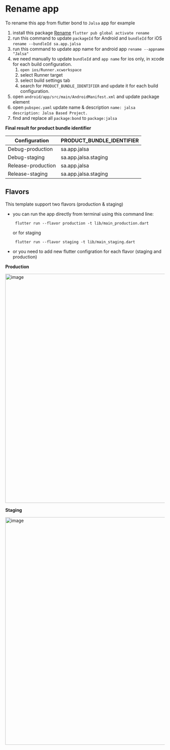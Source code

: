 




# Rename app

To rename this app from flutter bond to `Jalsa` app for example

 1. install this package  [Rename](https://pub.dev/packages/rename)
   `flutter pub global activate rename`
 2. run this command to update `packageId` for  Android and `bundleId` for iOS
   `rename --bundleId sa.app.jalsa`
 3. run this command to update app name for android app
   `rename --appname "Jalsa"`
 4.  we need manually to update `bundleId` and `app name` for ios only, in xcode for each build configuration.
	   1. `open ios/Runner.xcworkspace`
	   2. select Runner target
	   3. select build settings tab
	   4. search for `PRODUCT_BUNDLE_IDENTIFIER` and update it for each build configuration.
5. open `android/app/src/main/AndroidManifest.xml` and update package element
6. open `pubspec.yaml`  update name & description
    ```name: jalsa ``` 
     ```description: Jalsa Based Project.```
6. find and replace all `package:bond` to `package:jalsa`
 

 **Final result for product bundle identifier**

|Configuration | PRODUCT_BUNDLE_IDENTIFIER |
|--|--|
| Debug-production | sa.app.jalsa |
| Debug-staging | sa.app.jalsa.staging |
|  Release-production | sa.app.jalsa |
|  Release-staging | sa.app.jalsa.staging |

## Flavors
  This template support two flavors (production & staging)

- you can run the app directly from terminal using this command line:

  ```  flutter run --flavor production -t lib/main_production.dart ```
  
  or for staging

  ```  flutter run --flavor staging -t lib/main_staging.dart ```

     
 - or you need to add new flutter configration for each flavor  (staging and production)
  
**Production**

<img width="722" alt="image" src="https://user-images.githubusercontent.com/17902030/189459865-61fa7694-c412-4a76-bdce-2024ecce07c8.png">

**Staging**

<img width="717" alt="image" src="https://user-images.githubusercontent.com/17902030/189459844-94a9bcfe-61dd-4df7-81b2-8915ee09c72f.png">


